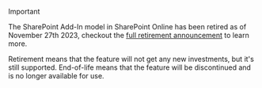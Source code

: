 > [!IMPORTANT]
> The SharePoint Add-In model in SharePoint Online has been retired as of November 27th 2023, checkout the [full retirement announcement](https://aka.ms/retirement/addins/support) to learn more.
>
> Retirement means that the feature will not get any new investments, but it's still supported. End-of-life means that the feature will be discontinued and is no longer available for use.

